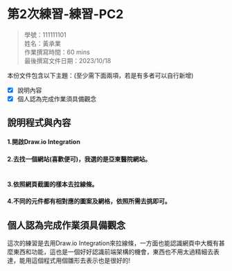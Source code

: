 # 第2次練習-練習-PC2
>
>學號：111111101
><br />
>姓名：黃承業
><br />
>作業撰寫時間：60 mins
><br />
>最後撰寫文件日期：2023/10/18
>

本份文件包含以下主題：(至少需下面兩項，若是有多者可以自行新增)
- [x] 說明內容
- [x] 個人認為完成作業須具備觀念

## 說明程式與內容

#### 1.開啟Draw.io Integration
#### 2.去找一個網站(喜歡便可)，我選的是亞東醫院網站。
<img src="../112-1PC2/img/醫院.png" with="" heigh="" alt="">

#### 3.依照網頁截圖的樣本去拉線條。
#### 4.不同的元件都有相對應的圖案及網格，依照所需去挑即可。



## 個人認為完成作業須具備觀念

這次的練習是去用Draw.io Integration來拉線條，一方面也能認識網頁中大概有甚麼東西和功能，這也是一個好好認識前端架構的機會，東西也不用太過精細去表達，能用這個程式用個雛形去表示也是很好的!